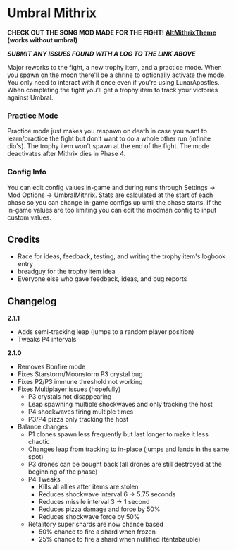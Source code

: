 # Umbral Mithrix

**CHECK OUT THE SONG MOD MADE FOR THE FIGHT! [AltMithrixTheme](https://thunderstore.io/package/Nuxlar/AltMithrixTheme/) (works without umbral)**

**_SUBMIT ANY ISSUES FOUND WITH A LOG TO THE LINK ABOVE_**

Major reworks to the fight, a new trophy item, and a practice mode. When you spawn on the moon there'll be a shrine to optionally activate the mode. You only need to interact with it once even if you're using LunarApostles. When completing the fight you'll get a trophy item to track your victories against Umbral.

### Practice Mode

Practice mode just makes you respawn on death in case you want to learn/practice the fight but don't want to do a whole other run (infinite dio's). The trophy item won't spawn at the end of the fight. The mode deactivates after Mithrix dies in Phase 4.

### Config Info

You can edit config values in-game and during runs through Settings -> Mod Options -> UmbralMithrix. Stats are calculated at the start of each phase so you can change in-game configs up until the phase starts. If the in-game values are too limiting you can edit the modman config to input custom values.

## Credits

- Race for ideas, feedback, testing, and writing the trophy item's logbook entry
- breadguy for the trophy item idea
- Everyone else who gave feedback, ideas, and bug reports

## Changelog

**2.1.1**

- Adds semi-tracking leap (jumps to a random player position)
- Tweaks P4 intervals

**2.1.0**

- Removes Bonfire mode
- Fixes Starstorm/Moonstorm P3 crystal bug
- Fixes P2/P3 immune threshold not working
- Fixes Multiplayer issues (hopefully)
  - P3 crystals not disappearing
  - Leap spawning multiple shockwaves and only tracking the host
  - P4 shockwaves firing multiple times
  - P3/P4 pizza only tracking the host
- Balance changes
  - P1 clones spawn less frequently but last longer to make it less chaotic
  - Changes leap from tracking to in-place (jumps and lands in the same spot)
  - P3 drones can be bought back (all drones are still destroyed at the beginning of the phase)
  - P4 Tweaks
    - Kills all allies after items are stolen
    - Reduces shockwave interval 6 -> 5.75 seconds
    - Reduces missile interval 3 -> 1 second
    - Reduces pizza damage and force by 50%
    - Reduces shockwave force by 50%
  - Retalitory super shards are now chance based
    - 50% chance to fire a shard when frozen
    - 25% chance to fire a shard when nullified (tentabauble)
